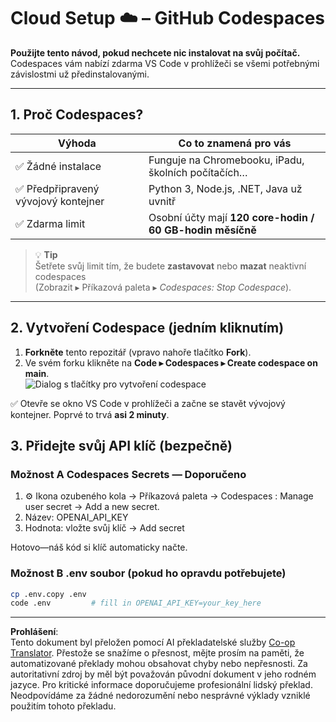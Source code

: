 <!--
CO_OP_TRANSLATOR_METADATA:
{
  "original_hash": "be9cef0460b3696ed5d8f6f8d2f64d45",
  "translation_date": "2025-08-26T18:56:06+00:00",
  "source_file": "00-course-setup/01-setup-cloud.md",
  "language_code": "cs"
}
-->
# Cloud Setup ☁️ – GitHub Codespaces

**Použijte tento návod, pokud nechcete nic instalovat na svůj počítač.**  
Codespaces vám nabízí zdarma VS Code v prohlížeči se všemi potřebnými závislostmi už předinstalovanými.

---

## 1.  Proč Codespaces?

| Výhoda | Co to znamená pro vás |
|--------|----------------------|
| ✅ Žádné instalace | Funguje na Chromebooku, iPadu, školních počítačích… |
| ✅ Předpřipravený vývojový kontejner | Python 3, Node.js, .NET, Java už uvnitř |
| ✅ Zdarma limit | Osobní účty mají **120 core-hodin / 60 GB-hodin měsíčně** |

> 💡 **Tip**  
> Šetřete svůj limit tím, že budete **zastavovat** nebo **mazat** neaktivní codespaces  
> (Zobrazit ▸ Příkazová paleta ▸ *Codespaces: Stop Codespace*).

---

## 2.  Vytvoření Codespace (jedním kliknutím)

1. **Forkněte** tento repozitář (vpravo nahoře tlačítko **Fork**).  
2. Ve svém forku klikněte na **Code ▸ Codespaces ▸ Create codespace on main**.  
   ![Dialog s tlačítky pro vytvoření codespace](../../../00-course-setup/images/who-will-pay.webp)

✅ Otevře se okno VS Code v prohlížeči a začne se stavět vývojový kontejner.
Poprvé to trvá **asi 2 minuty**.

## 3. Přidejte svůj API klíč (bezpečně)

### Možnost A Codespaces Secrets — Doporučeno

1. ⚙️ Ikona ozubeného kola -> Příkazová paleta -> Codespaces : Manage user secret -> Add a new secret.
2. Název: OPENAI_API_KEY
3. Hodnota: vložte svůj klíč → Add secret

Hotovo—náš kód si klíč automaticky načte.

### Možnost B .env soubor (pokud ho opravdu potřebujete)

```bash
cp .env.copy .env
code .env         # fill in OPENAI_API_KEY=your_key_here
```

---

**Prohlášení**:  
Tento dokument byl přeložen pomocí AI překladatelské služby [Co-op Translator](https://github.com/Azure/co-op-translator). Přestože se snažíme o přesnost, mějte prosím na paměti, že automatizované překlady mohou obsahovat chyby nebo nepřesnosti. Za autoritativní zdroj by měl být považován původní dokument v jeho rodném jazyce. Pro kritické informace doporučujeme profesionální lidský překlad. Neodpovídáme za žádné nedorozumění nebo nesprávné výklady vzniklé použitím tohoto překladu.